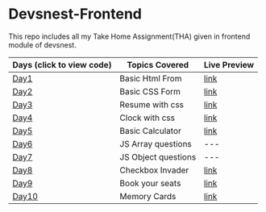 # Devsnest-Frontend

This repo includes all my Take Home Assignment(THA) given in frontend module of devsnest.

| Days (click to view code)         | Topics Covered      | Live Preview                                                                 |
| --------------------------------- | ------------------- | ---------------------------------------------------------------------------- |
| [Day1](./day-01)                  | Basic Html From     | [link](https://vinitpal.github.io/Devsnest-Frontend/day-01/index.html)       |
| [Day2](./day-02)                  | Basic CSS Form      | [link](https://vinitpal.github.io/Devsnest-Frontend/day-02)                  |
| [Day3](./day-03)                  | Resume with css     | [link](https://vinitpal.github.io/Devsnest-Frontend/day-03)                  |
| [Day4](./day-04)                  | Clock with css      | [link](https://vinitpal.github.io/Devsnest-Frontend/day-04)                  |
| [Day5](./day-05/basic_calculator) | Basic Calculator    | [link](https://vinitpal.github.io/Devsnest-Frontend/day-05/basic_calculator) |
| [Day6](./day-06)                  | JS Array questions  | ---                                                                          |
| [Day7](./day-07/script.js)        | JS Object questions | ---                                                                          |
| [Day8](./day-08/script.js)        | Checkbox Invader    | [link](https://vinitpal.github.io/Devsnest-Frontend/day-08)                  |
| [Day9](./day-09)                  | Book your seats     | [link](https://vinitpal.github.io/Devsnest-Frontend/day-09/index.html)       |
| [Day10](./day-10)                 | Memory Cards        | [link](https://vinitpal.github.io/Devsnest-Frontend/day-10/index.html)       |
